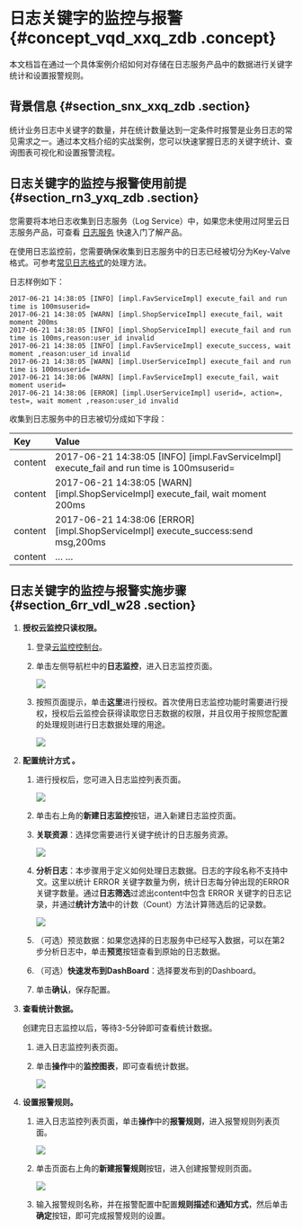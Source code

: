 # 日志关键字的监控与报警 {#concept_vqd_xxq_zdb .concept}

本文档旨在通过一个具体案例介绍如何对存储在日志服务产品中的数据进行关键字统计和设置报警规则。

## 背景信息 {#section_snx_xxq_zdb .section}

统计业务日志中关键字的数量，并在统计数量达到一定条件时报警是业务日志的常见需求之一。通过本文档介绍的实战案例，您可以快速掌握日志的关键字统计、查询图表可视化和设置报警流程。

## 日志关键字的监控与报警使用前提 {#section_rn3_yxq_zdb .section}

您需要将本地日志收集到日志服务（Log Service）中，如果您未使用过阿里云日志服务产品，可查看 [日志服务](https://help.aliyun.com/document_detail/54604.html) 快速入门了解产品。

在使用日志监控前，您需要确保收集到日志服务中的日志已经被切分为Key-Valve格式。可参考[常见日志格式](https://help.aliyun.com/document_detail/28987.html)的处理方法。

日志样例如下：

```
2017-06-21 14:38:05 [INFO] [impl.FavServiceImpl] execute_fail and run time is 100msuserid=
2017-06-21 14:38:05 [WARN] [impl.ShopServiceImpl] execute_fail, wait moment 200ms
2017-06-21 14:38:05 [INFO] [impl.ShopServiceImpl] execute_fail and run time is 100ms,reason:user_id invalid
2017-06-21 14:38:05 [INFO] [impl.FavServiceImpl] execute_success, wait moment ,reason:user_id invalid
2017-06-21 14:38:05 [WARN] [impl.UserServiceImpl] execute_fail and run time is 100msuserid=
2017-06-21 14:38:06 [WARN] [impl.FavServiceImpl] execute_fail, wait moment userid=
2017-06-21 14:38:06 [ERROR] [impl.UserServiceImpl] userid=, action=, test=, wait moment ,reason:user_id invalid
```

收集到日志服务中的日志被切分成如下字段：

|Key|Value|
|:--|:----|
|content|2017-06-21 14:38:05 \[INFO\] \[impl.FavServiceImpl\] execute\_fail and run time is 100msuserid=|
|content|2017-06-21 14:38:05 \[WARN\] \[impl.ShopServiceImpl\] execute\_fail, wait moment 200ms|
|content|2017-06-21 14:38:06 \[ERROR\] \[impl.ShopServiceImpl\] execute\_success:send msg,200ms|
|content|… …|

## 日志关键字的监控与报警实施步骤 {#section_6rr_vdl_w28 .section}

1.  **授权云监控只读权限。** 
    1.  登录[云监控控制台](https://cloudmonitor.console.aliyun.com/)。
    2.  单击左侧导航栏中的**日志监控**，进入日志监控页面。

        ![](http://static-aliyun-doc.oss-cn-hangzhou.aliyuncs.com/assets/img/6241/15554055845224_zh-CN.png)

    3.  按照页面提示，单击**这里**进行授权。首次使用日志监控功能时需要进行授权，授权后云监控会获得读取您日志数据的权限，并且仅用于按照您配置的处理规则进行日志数据处理的用途。

        ![](http://static-aliyun-doc.oss-cn-hangzhou.aliyuncs.com/assets/img/6241/15554055845225_zh-CN.png)

2.  **配置统计方式 。** 
    1.  进行授权后，您可进入日志监控列表页面。

        ![](http://static-aliyun-doc.oss-cn-hangzhou.aliyuncs.com/assets/img/6241/15554055845227_zh-CN.png)

    2.  单击右上角的**新建日志监控**按钮，进入新建日志监控页面。
    3.  **关联资源**：选择您需要进行关键字统计的日志服务资源。

        ![](http://static-aliyun-doc.oss-cn-hangzhou.aliyuncs.com/assets/img/6241/15554055845228_zh-CN.png)

    4.  **分析日志**：本步骤用于定义如何处理日志数据。日志的字段名称不支持中文。这里以统计 ERROR 关键字数量为例，统计日志每分钟出现的ERROR关键字数量。通过**日志筛选**过滤出content中包含 ERROR 关键字的日志记录，并通过**统计方法**中的计数（Count）方法计算筛选后的记录数。

        ![](http://static-aliyun-doc.oss-cn-hangzhou.aliyuncs.com/assets/img/6241/15554055845229_zh-CN.png)

    5.  （可选）预览数据：如果您选择的日志服务中已经写入数据，可以在第2步分析日志中，单击**预览**按钮查看到原始的日志数据。
    6.  （可选）**快速发布到DashBoard**：选择要发布到的Dashboard。
    7.  单击**确认**，保存配置。
3.  **查看统计数据。** 

    创建完日志监控以后，等待3-5分钟即可查看统计数据。

    1.  进入日志监控列表页面。
    2.  单击**操作**中的**监控图表**，即可查看统计数据。

        ![](http://static-aliyun-doc.oss-cn-hangzhou.aliyuncs.com/assets/img/6241/15554055845230_zh-CN.png)

4.  **设置报警规则。** 
    1.  进入日志监控列表页面，单击**操作**中的**报警规则**，进入报警规则列表页面。

        ![](http://static-aliyun-doc.oss-cn-hangzhou.aliyuncs.com/assets/img/6241/15554055845231_zh-CN.png)

    2.  单击页面右上角的**新建报警规则**按钮，进入创建报警规则页面。

        ![](http://static-aliyun-doc.oss-cn-hangzhou.aliyuncs.com/assets/img/6241/15554055855232_zh-CN.png)

    3.  输入报警规则名称，并在报警配置中配置**规则描述**和**通知方式**，然后单击**确定**按钮，即可完成报警规则的设置。

